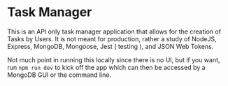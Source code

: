 # Task Manager

This is an API only task manager application that allows for the creation of Tasks by Users. It is not meant for production, rather a study of NodeJS, Express, MongoDB, Mongoose, Jest ( testing ), and JSON Web Tokens.

Not much point in running this locally since there is no UI, but if you want, run ```npm run dev``` to kick off the app which can then be accessed by a MongoDB GUI or the command line.
